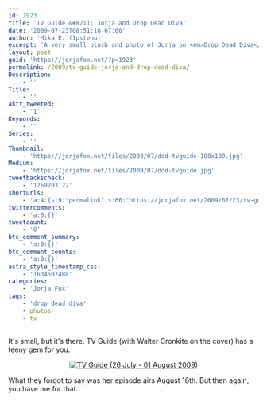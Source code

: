 ```yaml
---
id: 1923
title: 'TV Guide &#8211; Jorja and Drop Dead Diva'
date: '2009-07-23T08:51:18-07:00'
author: 'Mika E. (Ipstenu)'
excerpt: 'A very small blurb and photo of Jorja on <em>Drop Dead Diva</em>'
layout: post
guid: 'https://jorjafox.net/?p=1923'
permalink: /2009/tv-guide-jorja-and-drop-dead-diva/
Description:
    - ''
Title:
    - ''
aktt_tweeted:
    - '1'
Keywords:
    - ''
Series:
    - ''
Thumbnail:
    - 'https://jorjafox.net/files/2009/07/ddd-tvguide-100x100.jpg'
Medium:
    - 'https://jorjafox.net/files/2009/07/ddd-tvguide.jpg'
tweetbackscheck:
    - '1259703122'
shorturls:
    - 'a:4:{s:9:"permalink";s:66:"https://jorjafox.net/2009/07/23/tv-guide-jorja-and-drop-dead-diva/";s:7:"tinyurl";s:26:"http://tinyurl.com/ygyx5v6";s:4:"isgd";s:18:"http://is.gd/52WqH";s:5:"bitly";s:19:"http://bit.ly/k0HiQ";}'
twittercomments:
    - 'a:0:{}'
tweetcount:
    - '0'
btc_comment_summary:
    - 'a:0:{}'
btc_comment_counts:
    - 'a:0:{}'
astra_style_timestamp_css:
    - '1634507488'
categories:
    - 'Jorja Fox'
tags:
    - 'drop dead diva'
    - photos
    - tv
---
```


It's small, but it's there.  TV Guide (with Walter Cronkite on the cover) has a teeny gem for you.

<center><a href="https://jorjafox.net/gallery/media/print/tvguide/tvguide-20090726.png"><img class="ZenphotoPress_thumb " alt="TV Guide (26 July - 01 August 2009)" title="TV Guide (26 July - 01 August 2009)" src="https://jorjafox.net/gallery/cache/media/print/tvguide/tvguide-20090726_200_cw200_ch200_thumb.png"  /></a></center>

What they forgot to say was her episode airs August 16th.  But then again, you have me for that.